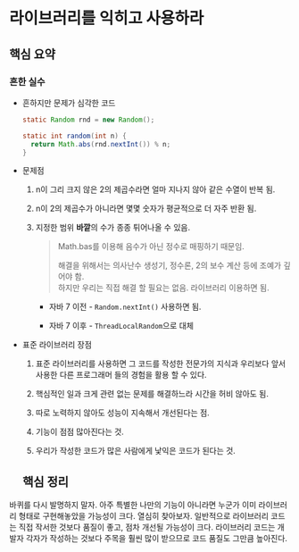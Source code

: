 # 라이브러리를 익히고 사용하라

## 핵심 요약

### 흔한 실수

* 흔하지만 문제가 심각한 코드

  ```java
  static Random rnd = new Random();

  static int random(int n) {
    return Math.abs(rnd.nextInt()) % n;
  }
  ```

* 문제점

  1. n이 그리 크지 않은 2의 제곱수라면 얼마 지나지 않아 같은 수열이 반복 됨.

  1. n이 2의 제곱수가 아니라면 몇몇 숫자가 평균적으로 더 자주 반환 됨.

  1. 지정한 범위 **바깥**의 수가 종종 튀어나올 수 있음.

      > Math.bas를 이용해 음수가 아닌 정수로 매핑하기 때문임.
      >
      > 해결을 위해서는 의사난수 생성기, 정수론, 2의 보수 계산 등에 조예가 깊어야 함.  
      > 하지만 우리는 직접 해결 할 필요는 없음. 라이브러리 이용하면 됨.

      * 자바 7 이전 - `Random.nextInt()` 사용하면 됨.

      * 자바 7 이후 - `ThreadLocalRandom`으로 대체

* 표준 라이브러리 장점

  1. 표준 라이브러리를 사용하면 그 코드를 작성한 전문가의 지식과 우리보다 앞서 사용한 다른 프로그래머 들의 경험을 활용 할 수 있다.

  1. 핵심적인 일과 크게 관련 없는 문제를 해결하느라 시간을 허비 않아도 됨.

  1. 따로 노력하지 않아도 성능이 지속해서 개선된다는 점.

  1. 기능이 점점 많아진다는 것.

  1. 우리가 작성한 코드가 많은 사람에게 낯익은 코드가 된다는 것.

  ## 핵심 정리

바퀴를 다시 발명하지 말자. 아주 특별한 나만의 기능이 아니라면 누군가 이미 라이브러리 형태로 구현해놓았을 
가능성이 크다. 열심히 찾아보자. 일반적으로 라이브러리 코드는 직접 작서한 것보다 품질이 좋고, 점차 개선될 가능성이
크다. 라이브러리 코드는 개발자 각자가 작성하는 것보다 주목을 훨씬 많이 받으므로 코드 품질도 그만큼 높아진다.
